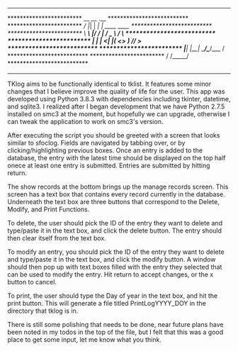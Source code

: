 ********************************************************************************************
************************       __   __   .__                      **************************
************************     _/  |_|  | _|  |   ____   ____       **************************
************************     \   __\  |/ /  |  /  _ \ / ___\      **************************
************************      |  | |    <|  |_(  <_> ) /_/  >     **************************
************************      |__| |__|_ \____/\____/\___  /      **************************
************************                \/          /_____/       **************************
********************************************************************************************

TKlog aims to be functionally identical to tklist. It features some minor changes that I
believe improve the quality of life for the user. This app was developed using Python 3.8.3
with dependencies including tkinter, datetime, and sqlite3. I realized after I began 
development that we have Python 2.7.5 installed on smc3 at the moment, but hopefully we can
upgrade, otherwise I can tweak the application to work on smc3's version.

After executing the script you should be greeted with a screen that looks similar to 
sfoclog. Fields are navigated by tabbing over, or by clicking/highlighting previous boxes.
Once an entry is added to the database, the entry with the latest time should be displayed
on the top half onece at least one entry is submitted. Entries are submitted by hitting 
return.

The show records at the bottom brings up the manage records screen. This screen has a text
box that contains every record currently in the database. Underneath the text box are three
buttons that correspond to the Delete, Modify, and Print Functions.

To delete, the user should pick the ID of the entry they want to delete and type/paste it in
the text box, and click the delete button. The entry should then clear itself from the text
box.

To modify an entry, you should pick the ID of the entry they want to delete and type/paste it
in the text box, and click the modify button. A window should then pop up with text boxes
filled with the entry they selected that can be used to modify the entry. Hit return to
accept changes, or the x button to cancel.

To print, the user should type the Day of year in the text box, and hit the print button.
This will generate a file titled PrintLogYYYY_DOY in the directory that tklog is in.

There is still some polishing that needs to be done, near future plans have been noted in my
todos in the top of the file,  but I felt that this was a good place to get some input, let 
me know what you think.
